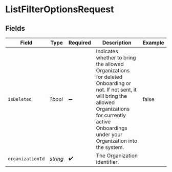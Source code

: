 # ListFilterOptionsRequest


## Fields

| Field                                                                                                                                                                                                              | Type                                                                                                                                                                                                               | Required                                                                                                                                                                                                           | Description                                                                                                                                                                                                        | Example                                                                                                                                                                                                            |
| ------------------------------------------------------------------------------------------------------------------------------------------------------------------------------------------------------------------ | ------------------------------------------------------------------------------------------------------------------------------------------------------------------------------------------------------------------ | ------------------------------------------------------------------------------------------------------------------------------------------------------------------------------------------------------------------ | ------------------------------------------------------------------------------------------------------------------------------------------------------------------------------------------------------------------ | ------------------------------------------------------------------------------------------------------------------------------------------------------------------------------------------------------------------ |
| `isDeleted`                                                                                                                                                                                                        | *?bool*                                                                                                                                                                                                            | :heavy_minus_sign:                                                                                                                                                                                                 | Indicates whether to bring the allowed Organizations for deleted Onboarding or not. If not sent, it will bring the allowed Organizations for currently active Onboardings under your Organization into the system. | false                                                                                                                                                                                                              |
| `organizationId`                                                                                                                                                                                                   | *string*                                                                                                                                                                                                           | :heavy_check_mark:                                                                                                                                                                                                 | The Organization identifier.                                                                                                                                                                                       |                                                                                                                                                                                                                    |